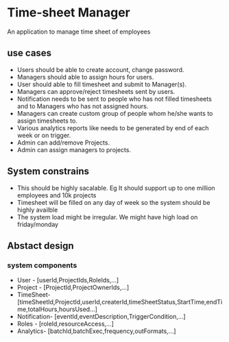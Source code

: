 # Time-sheet Manager
An application to manage time sheet of employees

## use cases
* Users should be able to create account, change password.
* Managers should able to assign hours for users.
* User should able to fill timesheet and submit to Manager(s).
* Managers can approve/reject timesheets sent by users.
* Notification needs to be sent to people who has not filled timesheets and to Managers who has not assigned hours.
* Managers can create custom group of people whom he/she wants to assign timesheets to.
* Various analytics reports like needs to be generated by end of each week or on trigger.
* Admin can add/remove Projects.
* Admin can assign managers to projects.

## System constrains
* This should be highly sacalable. Eg It should support up to one million employees and 10k projects
* Timesheet will be filled on any day of week so the system should be highly availble
* The system load might be irregular. We might have high load on friday/monday

## Abstact design

### system components

* User - [userId,ProjectIds,RoleIds,...]
* Project - [ProjectId,ProjectOwnerIds,...]
* TimeSheet- [timeSheetId,ProjectId,userId,createrId,timeSheetStatus,StartTime,endTime,totalHours,hoursUsed...]
* Notification- [eventId,eventDescription,TriggerCondition,...]
* Roles - [roleId,resourceAccess,...]
* Analytics- [batchId,batchExec,frequency,outFormats,...]
